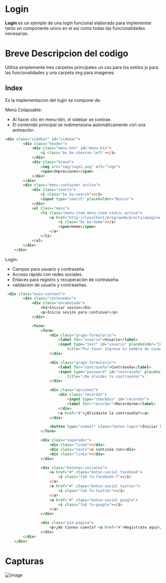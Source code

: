 # Login
**Login** es un ejemplo  de una login funcional elaborado para implementar tanto un componente unico en el asi como todas las funcionalidades necesarias.
# Breve Descripcion del codigo
Utiliza simplemente tres carpetas principales un css para los estilos js para las funcionalidades y una carpeta img para imagenes

## Index 
Es la implementacion del login se compone de:

Menú Colapsable:
* Al hacer clic en menu-btn, el sidebar se contrae.
* El contenido principal se redimensiona automáticamente con una animación.
```html
<div class="sidebar" id="sidebar">
        <div class="header">
            <div class="menu-btn" id="menu-btn">
                <i class='bx bx-chevron-left'></i>
            </div>
            <div class="brand">
                <img src="img/logo2.png" alt="logo">
                <span>Impresiones</span>
            </div>
        </div>
        <div class="menu-container active">
            <div class="search">
                <i class="bx bx-search"></i>
                <input type="search" placeholder="Buscar">
            </div>
            <ul class="menu">
                <li class="menu-item menu-item-static active">
                    <a href="http://localhost/prograweb/practicapagina.html?#" class="menu-link">
                        <i class="bx bx-home"></i>
                        <span>Home</span>
                    </a>
                </li>
            </ul>
        </div>
    </div>
```

Login:
* Campos para usuario y contraseña.
* Acceso rápido con redes sociales.
* Enlaces para registro y recuperación de contraseña.
* validacion de usuario y contraseñas.
```html
 <div class="main-content">
        <div class="contenedor">
            <div class="encabezado">
                <h1>Iniciar sesion</h1>
                <p>Inicia sesión para continuar</p>
            </div>

            <form>
                <form>
                    <div class="grupo-formulario">
                        <label for="usuario">Usuario</label>
                        <input type="text" id="usuario" placeholder="Ingresa tu usuario" required
                            title="Por favor ingresa tu nombre de usuario">
                    </div>

                    <div class="grupo-formulario">
                        <label for="contraseña">Contraseña</label>
                        <input type="password" id="contraseña" placeholder="Ingresa tu contraseña" required
                            title="¡No olvides tu contraseña!">
                    </div>

                    <div class="opciones">
                        <div class="recordar">
                            <input type="checkbox" id="recordar">
                            <label for="recordar">Recordarme</label>
                        </div>
                        <a href="#">¿Olvidaste la contraseña?</a>
                    </div>

                    <button type="submit" class="boton-login">Iniciar Sesión</button>
                </form>

                <div class="separador">
                    <div class="linea"></div>
                    <div class="texto">o continúa con</div>
                    <div class="linea"></div>
                </div>

                <div class="botones-sociales">
                    <a href="#" class="boton-social facebook">
                        <i class="fab fa-facebook-f"></i>
                    </a>
                    <a href="#" class="boton-social twitter">
                        <i class="fab fa-twitter"></i>
                    </a>
                    <a href="#" class="boton-social google">
                        <i class="fab fa-google"></i>
                    </a>
                </div>

                <div class="pie-pagina">
                    <p>¿No tienes cuenta? <a href="#">Regístrate aquí</a></p>
                </div>
        </div>
    </div>
```

# Capturas
![image](https://github.com/user-attachments/assets/e26ea220-67e6-4dd8-b32c-ace144895cee)



